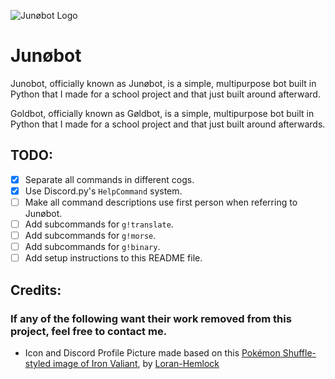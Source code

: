 ![Junøbot Logo](https://file.garden/ZC2FWku7QDnuPZmT/Junobot%20Thumbnail.png)

# Junøbot

Junobot, officially known as Junøbot, is a simple, multipurpose bot built in Python that I made for a school project and
that just built around afterward.

Goldbot, officially known as Gøldbot, is a simple, multipurpose bot built in Python that I made for a school project and that just built around afterwards.

## TODO:

- [x] Separate all commands in different cogs.
- [x] Use Discord.py's `HelpCommand` system.
- [ ] Make all command descriptions use first person when referring to Junøbot.
- [ ] Add subcommands for `g!translate`.
- [ ] Add subcommands for `g!morse`.
- [ ] Add subcommands for `g!binary`.
- [ ] Add setup instructions to this README file.

## Credits:

### __If any of the following want their work removed from this project, feel free to contact me.__

- Icon and Discord Profile Picture made based on
  this [Pokémon Shuffle-styled image of Iron Valiant](https://www.deviantart.com/loran-hemlock/art/Iron-Valiant-Pokemon-Shuffle-Style-Icon-937562662),
  by [Loran-Hemlock](https://www.deviantart.com/loran-hemlock/gallery)
